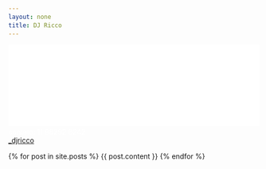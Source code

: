 ```yaml
---
layout: none
title: DJ Ricco
---
```


<html lang="en">
<head>
  <meta charset="utf-8">
  <title>DJ Ricco</title>


  <!-- Mobile Specific Metas
  –––––––––––––––––––––––––––––––––––––––––––––––––– -->
  <meta name="viewport" content="width=device-width, initial-scale=1">

  <!-- CSS
  –––––––––––––––––––––––––––––––––––––––––––––––––– -->
  <link rel="stylesheet" href="/css/normalize.css">
  <link rel="stylesheet" href="/css/skeleton.css">

  <!-- Favicon
  –––––––––––––––––––––––––––––––––––––––––––––––––– -->
  <link rel="icon" type="image/png" href="/images/favicon.ico">

</head>
<body>
  <style type="text/css">

  #logo {
    width: 90%;
  }

  @media (min-width: 800px) {
    #logo {
      width: 780px;
    }
  }

  h1 {
      font-size: 3rem;
      line-height: 1.2;
      letter-spacing: -.1rem;
  }

  .social .icon {
      width: 28px;
      height: 26px;
      display: inline-block;
      background: url(/images/social.png) center center no-repeat;
      margin: 0;
      vertical-align: middle;
  }

  .instagram .icon {
      background-position: -28px 0;
  }

  a {
    color: white;
    text-decoration: none;  
  }

  </style>
<div class="bg">
	<img id="logo" src="/images/logo.svg">
  <div class="row" style="margin-bottom: 15px;">
    <div class="six columns">
      <div style="color: #fff;">
        contato: 11 98292 6242
      </div>
    </div>
    <div class="six columns">
      <div class="social instagram">
        <a href="https://www.instagram.com/djricco_oficial/" target="_blank">
          <span class="icon"></span>
          <span class="title">_djricco</span>
        </a>
      </div>
    </div>
  </div>
	

{% for post in site.posts %}
  {{ post.content }}
{% endfor %}


</div>
</body>
</html>
